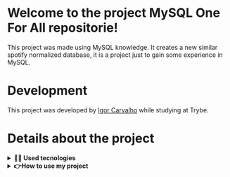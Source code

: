 # Welcome to the project MySQL One For All repositorie!
This project was made using MySQL knowledge. It creates a new similar spotify normalized database, it is a project just to gain some experience in MySQL.

# Development

This project was developed by [Igor Carvalho](https://www.linkedin.com/in/dev-igor-carvalho/) while studying at Trybe.

# Details about the project

<details>
  <summary><strong>👨‍💻 Used tecnologies</strong></summary><br />

  - MySQL
  - JavaScript
  - JSON

</details>

<details>
  <summary><strong>👉How to use my project</strong></summary><br />
  
> You can only test the database creation and queries. This project doesn't create any feature.
  
  - Clone the repositorie
  - Cntrl + a + Copy in the desafio1.sql file
  - Create a new txt file, rename to db.sql and Cntrl + v
  - Open MySQL Workbench
  - Open db.sql script
  - Run script
  
> The queries are in the desafioN.sql files either

</details>
